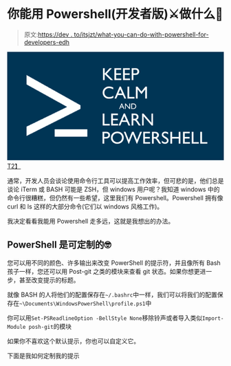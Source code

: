 # 你能用 Powershell(开发者版)⚔做什么💝

> 原文:[https://dev . to/itsjzt/what-you-can-do-with-powershell-for-developers-edh](https://dev.to/itsjzt/what-can-you-do-with-powershell-for-developers--edh)

[![HERO](img/bf63469a38c8e8c6f9867537931b8906.png)T2】](https://res.cloudinary.com/practicaldev/image/fetch/s--ruFOGv0k--/c_limit%2Cf_auto%2Cfl_progressive%2Cq_auto%2Cw_880/https://cdn.makeuseof.com/wp-content/uploads/2014/12/basic-powershell-commands-intro-670x335.png)

通常，开发人员会谈论使用命令行工具可以提高工作效率，但可悲的是，他们总是谈论 iTerm 或 BASH 可能是 ZSH，但 windows 用户呢？我知道 windows 中的命令行很糟糕，但仍然有一些希望，这里我们有 Powershell。Powershell 拥有像 curl 和 ls 这样的大部分命令(它们以 windows 风格工作)。

我决定看看我能用 Powershell 走多远，这就是我想出的办法。

## PowerShell 是可定制的🤓

您可以用不同的颜色、许多输出来改变 PowerShell 的提示符，并且像所有 Bash 孩子一样，您还可以用 Post-git 之类的模块来查看 git 状态。如果你想更进一步，甚至改变提示的标题。

就像 BASH 的人将他们的配置保存在`~/.bashrc`中一样，我们可以将我们的配置保存在`~\Documents\WindowsPowerShell\profile.ps1`中

你可以用`Set-PSReadlineOption -BellStyle None`移除铃声或者导入类似`Import-Module posh-git`的模块

如果你不喜欢这个默认提示，你也可以自定义它。

下面是我如何定制我的提示